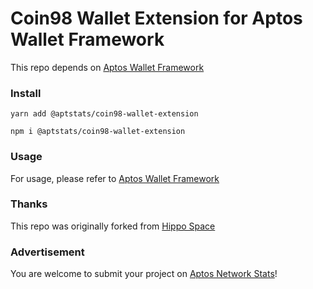 # Coin98 Wallet Extension for Aptos Wallet Framework

This repo depends on [Aptos Wallet Framework](https://github.com/AptStats/Aptos-Wallet-Framework)

### Install

`yarn add @aptstats/coin98-wallet-extension`

`npm i @aptstats/coin98-wallet-extension`

### Usage

For usage, please refer to [Aptos Wallet Framework](https://github.com/AptStats/Aptos-Wallet-Framework/blob/main/README.md)

### Thanks

This repo was originally forked from [Hippo Space](https://github.com/hippospace/aptos-wallet-adapter)

### Advertisement

You are welcome to submit your project on [Aptos Network Stats](https://aptstats.xyz)!
